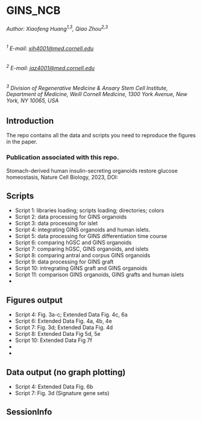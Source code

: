 # GINS_NCB

###### Author: Xiaofeng Huang<sup>1,3</sup>, Qiao Zhou<sup>2,3</sup>
###### <sup>1</sup> E-mail: xih4001@med.cornell.edu
###### <sup>2</sup> E-mail: jqz4001@med.cornell.edu 
###### <sup>3</sup> Division of Regenerative Medicine & Ansary Stem Cell Institute, Department of Medicine, Weill Cornell Medicine, 1300 York Avenue, New York, NY 10065, USA 

## Introduction
The repo contains all the data and scripts you need to reproduce the figures in the paper.
### Publication associated with this repo.
Stomach-derived human insulin-secreting organoids restore glucose homeostasis, Nature Cell Biology, 2023, DOI:

## Scripts
* Script 1: libraries loading; scripts loading; directories; colors
* Script 2: data processing for GINS organoids
* Script 3: data processing for islet
* Script 4: integrating GINS organoids and human islets.
* Script 5: data processing for GINS differentiation time course
* Script 6: comparing hGSC and GINS organoids
* Script 7: comparing hGSC, GINS organoids, and islets
* Script 8: comparing antral and corpus GINS organoids
* Script 9: data processing for GINS graft
* Script 10: intregrating GINS graft and GINS organoids
* Script 11: comparison GINS organoids, GINS grafts and human islets
* 
## Figures output
* Script 4: Fig. 3a-c; Extended Data Fig. 4c, 6a
* Script 6: Extended Data Fig. 4a, 4b, 4e 
* Script 7: Fig. 3d; Extended Data Fig. 4d
* Script 8: Extended Data Fig 5d, 5e
* Script 10: Extended Data Fig 7f
* 
* 
## Data output (no graph plotting)
* Script 4: Extended Data Fig. 6b
* Script 7: Fig. 3d (Signature gene sets)

## SessionInfo 

